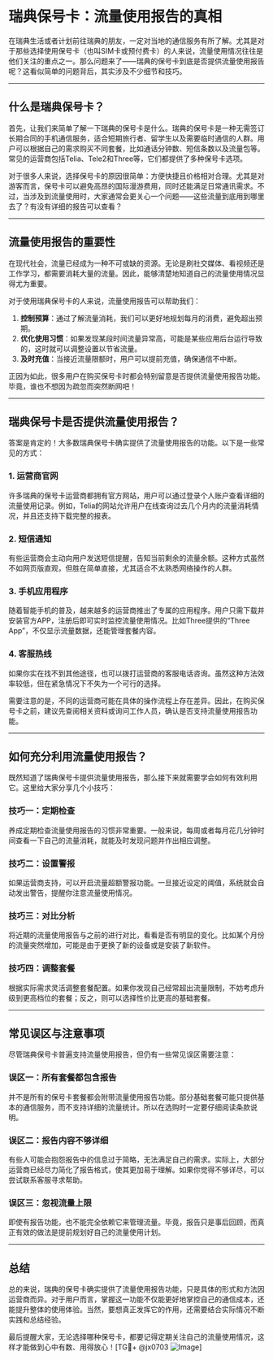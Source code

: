 # 瑞典保号卡：流量使用报告的真相

在瑞典生活或者计划前往瑞典的朋友，一定对当地的通信服务有所了解。尤其是对于那些选择使用保号卡（也叫SIM卡或预付费卡）的人来说，流量使用情况往往是他们关注的重点之一。那么问题来了——瑞典的保号卡到底是否提供流量使用报告呢？这看似简单的问题背后，其实涉及不少细节和技巧。

---

## 什么是瑞典保号卡？

首先，让我们来简单了解一下瑞典的保号卡是什么。瑞典的保号卡是一种无需签订长期合同的手机通信服务，适合短期旅行者、留学生以及需要临时通信的人群。用户可以根据自己的需求购买不同套餐，比如通话分钟数、短信条数以及流量包等。常见的运营商包括Telia、Tele2和Three等，它们都提供了多种保号卡选项。

对于很多人来说，选择保号卡的原因很简单：方便快捷且价格相对合理。尤其是对游客而言，保号卡可以避免高昂的国际漫游费用，同时还能满足日常通讯需求。不过，当涉及到流量使用时，大家通常会更关心一个问题——这些流量到底用到哪里去了？有没有详细的报告可以查看？

---

## 流量使用报告的重要性

在现代社会，流量已经成为一种不可或缺的资源。无论是刷社交媒体、看视频还是工作学习，都需要消耗大量的流量。因此，能够清楚地知道自己的流量使用情况显得尤为重要。

对于使用瑞典保号卡的人来说，流量使用报告可以帮助我们：

1. **控制预算**：通过了解流量消耗，我们可以更好地规划每月的消费，避免超出预期。
2. **优化使用习惯**：如果发现某段时间流量异常高，可能是某些应用后台运行导致的，这时就可以调整设置以节省流量。
3. **及时充值**：当接近流量限额时，用户可以提前充值，确保通信不中断。

正因为如此，很多用户在购买保号卡时都会特别留意是否提供流量使用报告功能。毕竟，谁也不想因为疏忽而突然断网吧！

---

## 瑞典保号卡是否提供流量使用报告？

答案是肯定的！大多数瑞典保号卡确实提供了流量使用报告的功能。以下是一些常见的方式：

### 1. **运营商官网**
许多瑞典的保号卡运营商都拥有官方网站，用户可以通过登录个人账户查看详细的流量使用记录。例如，Telia的网站允许用户在线查询过去几个月内的流量消耗情况，并且还支持下载完整的报表。

### 2. **短信通知**
有些运营商会主动向用户发送短信提醒，告知当前剩余的流量余额。这种方式虽然不如网页版直观，但胜在简单直接，尤其适合不太熟悉网络操作的人群。

### 3. **手机应用程序**
随着智能手机的普及，越来越多的运营商推出了专属的应用程序。用户只需下载并安装官方APP，注册后即可实时监控流量使用情况。比如Three提供的“Three App”，不仅显示流量数据，还能管理套餐内容。

### 4. **客服热线**
如果你实在找不到其他途径，也可以拨打运营商的客服电话咨询。虽然这种方法效率较低，但在紧急情况下不失为一个可行的选择。

需要注意的是，不同的运营商可能在具体的操作流程上存在差异。因此，在购买保号卡之前，建议先查阅相关资料或询问工作人员，确认是否支持流量使用报告功能。

---

## 如何充分利用流量使用报告？

既然知道了瑞典保号卡提供流量使用报告，那么接下来就需要学会如何有效利用它。这里给大家分享几个小技巧：

### 技巧一：定期检查
养成定期检查流量使用报告的习惯非常重要。一般来说，每周或者每月花几分钟时间查看一下自己的流量消耗，就能及时发现问题并作出相应调整。

### 技巧二：设置警报
如果运营商支持，可以开启流量超额警报功能。一旦接近设定的阈值，系统就会自动发出警告，提醒你注意流量使用情况。

### 技巧三：对比分析
将近期的流量使用报告与之前的进行对比，看看是否有明显的变化。比如某个月份的流量突然增加，可能是由于更换了新的设备或是安装了新软件。

### 技巧四：调整套餐
根据实际需求灵活调整套餐配置。如果你发现自己经常超出流量限制，不妨考虑升级到更高档位的套餐；反之，则可以选择性价比更高的基础套餐。

---

## 常见误区与注意事项

尽管瑞典保号卡普遍支持流量使用报告，但仍有一些常见误区需要注意：

### 误区一：所有套餐都包含报告
并不是所有的保号卡套餐都会附带流量使用报告功能。部分基础套餐可能只提供基本的通信服务，而不支持详细的流量统计。所以在选购时一定要仔细阅读条款说明。

### 误区二：报告内容不够详细
有些人可能会抱怨报告中的信息过于简略，无法满足自己的需求。实际上，大部分运营商已经尽力简化了报告格式，使其更加易于理解。如果你觉得不够详尽，可以尝试联系客服寻求帮助。

### 误区三：忽视流量上限
即使有报告功能，也不能完全依赖它来管理流量。毕竟，报告只是事后回顾，而真正有效的做法是提前规划好自己的流量使用计划。

---

## 总结

总的来说，瑞典的保号卡确实提供了流量使用报告功能，只是具体的形式和方法因运营商而异。对于用户而言，掌握这一功能不仅能更好地掌控自己的通信成本，还能提升整体的使用体验。当然，要想真正发挥它的作用，还需要结合实际情况不断实践和总结经验。

最后提醒大家，无论选择哪种保号卡，都要记得定期关注自己的流量使用情况，这样才能做到心中有数、用得放心！[TG💪+ @jx0703 ![Image](https://github.com/user-attachments/assets/dbca1d08-cadb-493c-b0ec-ad6f7a83f270)]